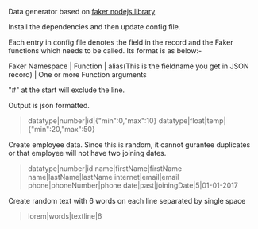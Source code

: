 Data generator based on [faker nodejs library](https://github.com/Marak/faker.js)

Install the dependencies and then update config file. 

Each entry in config file denotes the field in the record and the Faker functions which needs to be called. Its format is as below:-

Faker Namespace | Function | alias(This is the fieldname you get in JSON record) | One or more Function arguments

"#" at the start will exclude the line.

Output is json formatted.

>datatype|number|id|{"min":0,"max":10}
>datatype|float|temp|{"min":20,"max":50}

Create employee data. Since this is random, it cannot gurantee duplicates or that employee will not have two joining dates.
>datatype|number|id
>name|firstName|firstName
>name|lastName|lastName
>internet|email|email
>phone|phoneNumber|phone
>date|past|joiningDate|5|01-01-2017

Create random text with 6 words on each line separated by single space 
>lorem|words|textline|6